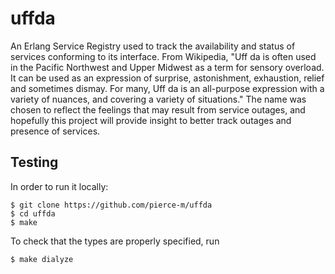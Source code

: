 uffda
=====

An Erlang Service Registry used to track the availability and status of services conforming to its interface. 
From Wikipedia, "Uff da is often used in the Pacific Northwest and Upper Midwest as a term for sensory overload. It can be used as an expression of surprise, astonishment, exhaustion, relief and sometimes dismay. For many, Uff da is an all-purpose expression with a variety of nuances, and covering a variety of situations." The name was chosen to reflect the feelings that may result from service outages, and hopefully this project will provide insight to better track outages and presence of services.

Testing
-------
In order to run it locally:

    $ git clone https://github.com/pierce-m/uffda
    $ cd uffda
    $ make

To check that the types are properly specified, run 

    $ make dialyze
